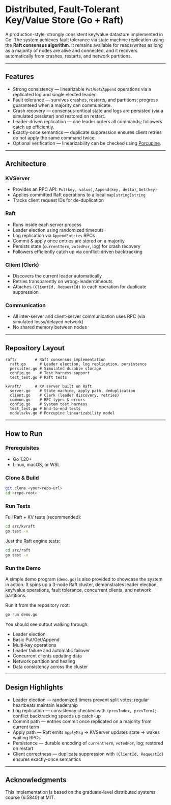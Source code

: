 # Distributed, Fault-Tolerant Key/Value Store (Go + Raft)

A production-style, strongly consistent key/value datastore implemented in Go. The system achieves fault tolerance via state machine replication using the **Raft consensus algorithm**. It remains available for reads/writes as long as a majority of nodes are alive and connected, and it recovers automatically from crashes, restarts, and network partitions.

---

## Features

* Strong consistency — linearizable `Put`/`Get`/`Append` operations via a replicated log and single elected leader.
* Fault tolerance — survives crashes, restarts, and partitions; progress guaranteed when a majority can communicate.
* Crash recovery — consensus-critical state and logs are persisted (via a simulated persister) and restored on restart.
* Leader-driven replication — one leader orders all commands; followers catch up efficiently.
* Exactly-once semantics — duplicate suppression ensures client retries do not apply the same command twice.
* Optional verification — linearizability can be checked using [Porcupine](https://github.com/anishathalye/porcupine).

---

## Architecture

### KVServer

* Provides an RPC API: `Put(key, value)`, `Append(key, delta)`, `Get(key)`
* Applies committed Raft operations to a local `map[string]string`
* Tracks client request IDs for de-duplication

### Raft

* Runs inside each server process
* Leader election using randomized timeouts
* Log replication via `AppendEntries` RPCs
* Commit & apply once entries are stored on a majority
* Persists state (`currentTerm`, `votedFor`, log) for crash recovery
* Followers efficiently catch up via conflict-driven backtracking

### Client (Clerk)

* Discovers the current leader automatically
* Retries transparently on wrong-leader/timeouts
* Attaches `(ClientId, RequestId)` to each operation for duplicate suppression

### Communication

* All inter-server and client-server communication uses RPC (via simulated lossy/delayed network)
* No shared memory between nodes

---




## Repository Layout

```
raft/        # Raft consensus implementation
  raft.go      # Leader election, log replication, persistence
  persister.go # Simulated durable storage
  config.go    # Test harness support
  test_test.go # Raft tests

kvraft/      # KV server built on Raft
  server.go    # State machine, apply path, deduplication
  client.go    # Clerk (leader discovery, retries)
  common.go    # RPC types & errors
  config.go    # System test harness
  test_test.go # End-to-end tests
  models/kv.go # Porcupine linearizability model
```

---

## How to Run

### Prerequisites

* Go 1.20+
* Linux, macOS, or WSL

### Clone & Build

```bash
git clone <your-repo-url>
cd <repo-root>
```

### Run Tests

Full Raft + KV tests (recommended):

```bash
cd src/kvraft
go test -v
```

Just the Raft engine tests:

```bash
cd src/raft
go test -v
```

### Run the Demo

A simple demo program (`demo.go`) is also provided to showcase the system in action.
It spins up a 3-node Raft cluster, demonstrates leader election, key/value operations, fault tolerance, concurrent clients, and network partitions.

Run it from the repository root:

```bash
go run demo.go
```

You should see output walking through:

* Leader election
* Basic Put/Get/Append
* Multi-key operations
* Leader failure and automatic failover
* Concurrent clients updating data
* Network partition and healing
* Data consistency across the cluster

---

## Design Highlights

* Leader election — randomized timers prevent split votes; regular heartbeats maintain leadership
* Log replication — consistency checked with `(prevIndex, prevTerm)`; conflict backtracking speeds up catch-up
* Commit path — entries commit once replicated on a majority from current term
* Apply path — Raft emits `ApplyMsg` → KVServer updates state → wakes waiting RPCs
* Persistence — durable encoding of `currentTerm`, `votedFor`, log; restored on restart
* Client correctness — duplicate suppression with `(ClientId, RequestId)` ensures exactly-once semantics

---

## Acknowledgments

This implementation is based on the graduate-level distributed systems course (6.5840) at MIT.